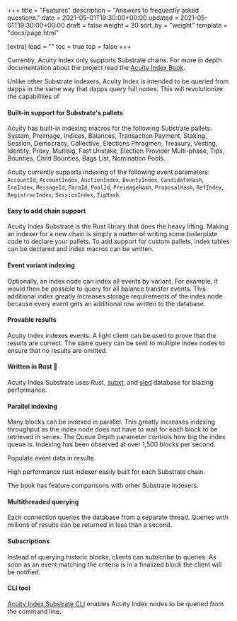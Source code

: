 +++
title = "Features"
description = "Answers to frequently asked questions."
date = 2021-05-01T19:30:00+00:00
updated = 2021-05-01T19:30:00+00:00
draft = false
weight = 20
sort_by = "weight"
template = "docs/page.html"

[extra]
lead = ""
toc = true
top = false
+++

Currently, Acuity Index only supports Substrate chains. For more in depth documentation about the project read the [Acuity Index Book](https://book.index.acuity.network).

Unlike other Substrate indexers, Acuity Index is intended to be queried from dapps in the same way that dapps query full nodes. This will revolutionize the capabilities of 

#### Built-in support for Substrate's pallets

Acuity has built-in indexing macros for the following Substrate pallets: System, Preimage, Indices, Balances, Transaction Payment, Staking, Session, Democracy, Collective, Elections Phragmen, Treasury, Vesting, Identity, Proxy, Multisig, Fast Unstake, Election Provider Multi-phase, Tips, Bounties, Child Bounties, Bags List, Nomination Pools.

Acuity currently supports indexing of the following event parameters: `AccountId`, `AccountIndex`, `AuctionIndex`, `BountyIndex`, `CandidateHash`, `EraIndex`, `MessageId`, `ParaId`, `PoolId`, `PreimageHash`, `ProposalHash`, `RefIndex`, `RegistrarIndex`, `SessionIndex`, `TipHash`.


#### Easy to add chain support

Acuity Index Substrate is the Rust library that does the heavy lifting. Making an indexer for a new chain is simply a matter of writing some boilerplate code to declare your pallets. To add support for custom pallets, index tables can be declared and index macros can be written.


#### Event variant indexing

Optionally, an index node can index all events by variant. For example, it would then be possible to query for all balance transfer events. This additional index greatly increases storage requirements of the index node because every event gets an additional row written to the database.


#### Provable results

Acuity Index indexes events. A light client can be used to prove that the results are correct. The same query can be sent to multiple index nodes to ensure that no results are omitted. 


#### Written in Rust 🦀

Acuity Index Substrate uses Rust, [subxt](https://github.com/paritytech/subxt), and [sled](http://sled.rs/) database for blazing performance.

#### Parallel indexing

Many blocks can be indexed in parallel. This greatly increases indexing throughput as the index node does not have to wait for each block to be retrieved in series. The Queue Depth parameter controls how big the index queue is. Indexing has been observed at over 1,500 blocks per second. 

Populate event data in results

High performance rust indexer easily built for each Substrate chain.

The book has feature comparisons with other Substrate indexers.


#### Multithreaded querying

Each connection queries the database from a separate thread. Queries with millions of results can be returned in less than a second.


#### Subscriptions

Instead of querying historic blocks, clients can subscribe to queries. As soon as an event matching the criteria is in a finalized block the client will be notified.


#### CLI tool

[Acuity Index Substrate CLI](https://github.com/acuity-network/acuity-index-substrate-cli) enables Acuity Index nodes to be queried from the command line.
